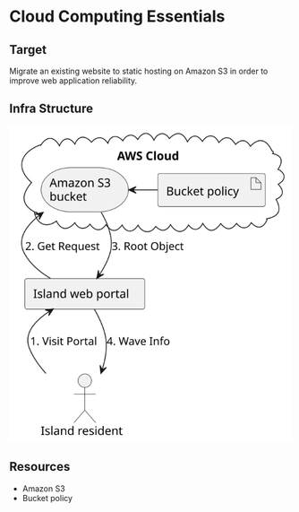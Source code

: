 # Cloud Computing Essentials

## Target
Migrate an existing website to static hosting on Amazon S3 in order to improve web application reliability.

## Infra Structure

![Infra Structure](./infra_structure.svg)

## Resources
* Amazon S3
* Bucket policy